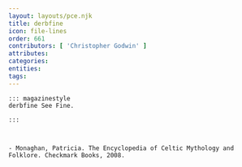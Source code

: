 ```yaml
---
layout: layouts/pce.njk
title: derbfine
icon: file-lines
order: 661
contributors: [ 'Christopher Godwin' ]
attributes:
categories:
entities:
tags:
---
```

``` tab [group1:Info]
::: magazinestyle
derbfine See Fine.

:::
```
``` tab [group1:Attributes]
```
``` tab [group1:Entities]
```
``` tab [group1:Sources]
- Monaghan, Patricia. The Encyclopedia of Celtic Mythology and Folklore. Checkmark Books, 2008.
```
